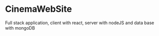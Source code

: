 # CinemaWebSite
Full stack application, client with react, server with nodeJS and data base with mongoDB
